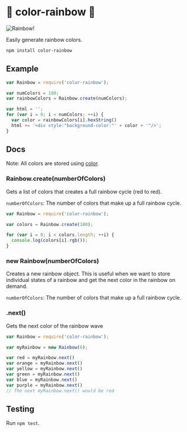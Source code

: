 # :rainbow: color-rainbow :rainbow: 

![Rainbow!](https://cloud.githubusercontent.com/assets/744973/3422774/fcedaec8-ff63-11e3-8fcf-68ea34afb0ee.png)

Easily generate rainbow colors.

```sh
npm install color-rainbow
```

## Example

```js
var Rainbow = require('color-rainbow');

var numColors = 100;
var rainbowColors = Rainbow.create(numColors);

var html = '';
for (var i = 0; i < numColors; ++i) {
  var color = rainbowColors[i].hexString()
  html += '<div style:"background-color:"' + color + '"/>';
}
```

## Docs

Note: All colors are stored using [color](https://www.npmjs.org/package/color).

### Rainbow.create(numberOfColors)

Gets a list of colors that creates a full rainbow cycle (red to red).

`numberOfColors`: The number of colors that make up a full rainbow cycle.

```js
var Rainbow = require('color-rainbow');

var colors = Rainbow.create(100);

for (var i = 0; i < colors.length; ++i) {
  console.log(colors[i].rgb());
}
```

### new Rainbow(numberOfColors)

Creates a new rainbow object. This is useful when we want to store individual states of a rainbow and get the next color in the rainbow on demand.

`numberOfColors`: The number of colors that make up a full rainbow cycle.

### .next()

Gets the next color of the rainbow wave

```js
var Rainbow = require('color-rainbow');

var myRainbow = new Rainbow(6);

var red = myRainbow.next()
var orange = myRainbow.next()
var yellow = myRainbow.next()
var green = myRainbow.next()
var blue = myRainbow.next()
var purple = myRainbow.next()
// The next myRainbow.next() would be red
```

## Testing

Run `npm test`.
